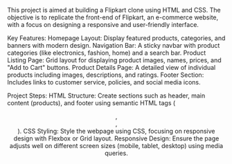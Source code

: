   This project is aimed at building a Flipkart clone using HTML and CSS. The objective is to replicate the front-end of Flipkart, an e-commerce website, with a focus on designing a 
  responsive and user-friendly interface.

Key Features:
Homepage Layout: Display featured products, categories, and banners with modern design.
Navigation Bar: A sticky navbar with product categories (like electronics, fashion, home) and a search bar.
Product Listing Page: Grid layout for displaying product images, names, prices, and "Add to Cart" buttons.
Product Details Page: A detailed view of individual products including images, descriptions, and ratings.
Footer Section: Includes links to customer service, policies, and social media icons.

Project Steps:
HTML Structure: Create sections such as header, main content (products), and footer using semantic HTML tags (<header>, <section>, <footer>).
CSS Styling: Style the webpage using CSS, focusing on responsive design with Flexbox or Grid layout.
Responsive Design: Ensure the page adjusts well on different screen sizes (mobile, tablet, desktop) using media queries.
